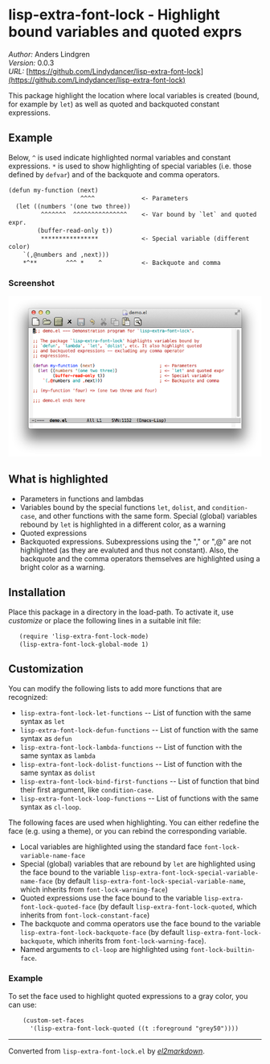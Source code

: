 # lisp-extra-font-lock - Highlight bound variables and quoted exprs

*Author:* Anders Lindgren<br>
*Version:* 0.0.3<br>
*URL:* [https://github.com/Lindydancer/lisp-extra-font-lock](https://github.com/Lindydancer/lisp-extra-font-lock)<br>

This package highlight the location where local variables is
created (bound, for example by `let`) as well as quoted and
backquoted constant expressions.

## Example

Below, `^` is used indicate highlighted normal variables and
constant expressions. `*` is used to show highlighting of special
variables (i.e. those defined by `defvar`) and of the backquote and
comma operators.

    (defun my-function (next)
                        ^^^^             <- Parameters
      (let ((numbers '(one two three))
             ^^^^^^^  ^^^^^^^^^^^^^^^    <- Var bound by `let` and quoted expr.
            (buffer-read-only t))
             ****************            <- Special variable (different color)
        `(,@numbers and ,next)))
        *^**        ^^^ *    ^           <- Backquote and comma

### Screenshot

![See doc/demo.png for screenshot](doc/demo.png)

## What is highlighted

* Parameters in functions and lambdas
* Variables bound by the special functions `let`, `dolist`, and
  `condition-case`, and other functions with the same form. Special
  (global) variables rebound by `let` is highlighted in a different
  color, as a warning
* Quoted expressions
* Backquoted expressions. Subexpressions using the "," or ",@" are
  not highlighted (as they are evaluted and thus not constant).
  Also, the backquote and the comma operators themselves are
  highlighted using a bright color as a warning.

## Installation

Place this package in a directory in the load-path. To activate it,
use *customize* or place the following lines in a suitable init
file:

       (require 'lisp-extra-font-lock-mode)
       (lisp-extra-font-lock-global-mode 1)

## Customization

You can modify the following lists to add more functions that are
recognized:

* `lisp-extra-font-lock-let-functions` -- List of function with the
  same syntax as `let`
* `lisp-extra-font-lock-defun-functions` -- List of function with
  the same syntax as `defun`
* `lisp-extra-font-lock-lambda-functions` -- List of function with
  the same syntax as `lambda`
* `lisp-extra-font-lock-dolist-functions` -- List of function with
  the same syntax as `dolist`
* `lisp-extra-font-lock-bind-first-functions` -- List of function
  that bind their first argument, like `condition-case`.
* `lisp-extra-font-lock-loop-functions` -- List of functions with
  the same syntax as `cl-loop`.

The following faces are used when highlighting. You can either
redefine the face (e.g. using a theme), or you can rebind the
corresponding variable.

* Local variables are highlighted using the standard face
  `font-lock-variable-name-face`
* Special (global) variables that are rebound by `let` are
  highlighted using the face bound to the variable
  `lisp-extra-font-lock-special-variable-name-face` (by default
  `lisp-extra-font-lock-special-variable-name`, which inherits from
  `font-lock-warning-face`)
* Quoted expressions use the face bound to the variable
  `lisp-extra-font-lock-quoted-face` (by default
  `lisp-extra-font-lock-quoted`, which inherits from
  `font-lock-constant-face`)
* The backquote and comma operators use the face bound to the
  variable `lisp-extra-font-lock-backquote-face` (by default
  `lisp-extra-font-lock-backquote`, which inherits from
  `font-lock-warning-face`).
* Named arguments to `cl-loop` are highlighted using
  `font-lock-builtin-face`.

### Example

To set the face used to highlight quoted expressions to a gray
color, you can use:

        (custom-set-faces
          '(lisp-extra-font-lock-quoted ((t :foreground "grey50"))))


---
Converted from `lisp-extra-font-lock.el` by [*el2markdown*](https://github.com/Lindydancer/el2markdown).
